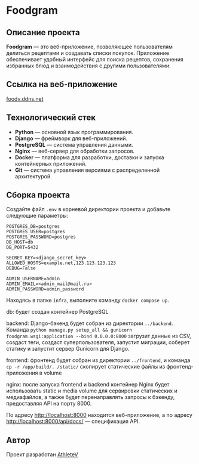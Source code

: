 # Foodgram

## Описание проекта

**Foodgram** — это веб-приложение, позволяющее пользователям делиться рецептами и создавать списки покупок. Приложение обеспечивает удобный интерфейс для поиска рецептов, сохранения избранных блюд и взаимодействия с другими пользователями.

## Ссылка на веб-приложение

[foodv.ddns.net](http://foodv.ddns.net)

## Технологический стек

- **Python** — основной язык программирования.
- **Django** — фреймворк для веб-приложений.
- **PostgreSQL** — система управления данными.
- **Nginx** — веб-сервер для обработки запросов.
- **Docker** — платформа для разработки, доставки и запуска контейнерных приложений.
- **Git** — система управления версиями с распределенной архитектурой.

## Сборка проекта

Создайте файл `.env` в корневой директории проекта и добавьте следующие параметры:

```env
POSTGRES_DB=postgres
POSTGRES_USER=postgres
POSTGRES_PASSWORD=postgres
DB_HOST=db
DB_PORT=5432

SECRET_KEY=<django_secret_key>
ALLOWED_HOSTS=example.net,123.123.123.123
DEBUG=False

ADMIN_USERNAME=admin
ADMIN_EMAIL=<admin_mail@mail.ru>
ADMIN_PASSWORD=admin_password
```

Находясь в папке `infra`, выполните команду `docker compose up`.

db: будет создан контейнер PostgreSQL

backend: Django-бэкенд будет собран из директории `../backend`. Команда `python manage.py setup_all && gunicorn foodgram.wsgi:application --bind 0.0.0.0:8000`
загрузит данные из CSV, создаст теги, создаст суперпользователя, запустит миграции, соберет статику и запустит сервер Gunicorn для Django.

frontend: фронтенд будет собран из директории `../frontend`, и команда `cp -r /app/build/. /static/` скопирует статические файлы из фронтенд-приложения в volume

nginx: после запуска frontend и backend контейнер Nginx будет использовать static и media volume для сервировки статических и медиафайлов, а также будет перенаправлять запросы к бэкенду, предоставляя API на порту 8000.

По адресу [http://localhost:8000](http://localhost:8000) находится веб-приложение, а по адресу [http://localhost:8000/api/docs/](http://localhost:8000/api/docs/) — спецификация API.

## Автор

Проект разработан [AthleteV](https://github.com/AthleteV)
